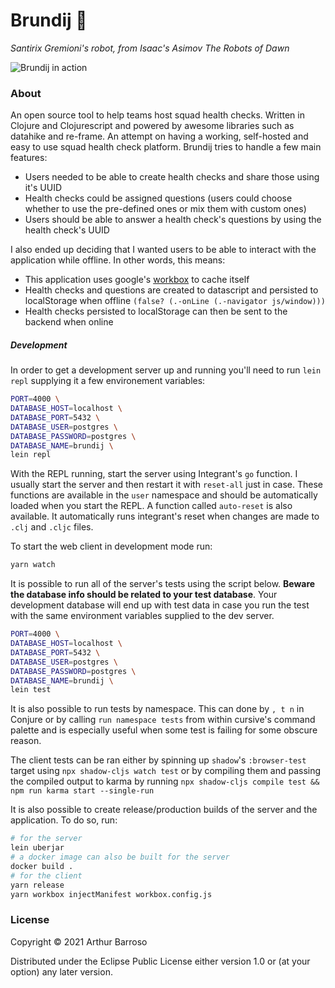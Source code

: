 # Brundij 🥑
_Santirix Gremioni's robot, from Isaac's Asimov The Robots of Dawn_

![Brundij in action](https://user-images.githubusercontent.com/48794198/132617903-a1556a2e-8ec2-45a7-a96c-d77726ab8258.gif)

### About
An open source tool to help teams host squad health checks. Written in Clojure and Clojurescript and powered by awesome libraries such as datahike and re-frame. An attempt on having a working, self-hosted and easy to use squad health check platform. Brundij tries to handle a few main features:

- Users needed to be able to create health checks and share those using it's UUID
- Health checks could be assigned questions (users could choose whether to use the pre-defined ones or mix them with custom ones)
- Users should be able to answer a health check's questions by using the health check's UUID

I also ended up deciding that I wanted users to be able to interact with the application while offline. In other words, this means:
- This application uses google's [workbox](https://developers.google.com/web/tools/workbox) to cache itself
- Health checks and questions are created to datascript and persisted to localStorage when offline `(false? (.-onLine (.-navigator js/window)))`
- Health checks persisted to localStorage can then be sent to the backend when online

##### Development
In order to get a development server up and running you'll need to run `lein repl` supplying it a few environement variables:
```bash
PORT=4000 \
DATABASE_HOST=localhost \
DATABASE_PORT=5432 \
DATABASE_USER=postgres \
DATABASE_PASSWORD=postgres \
DATABASE_NAME=brundij \
lein repl
```

With the REPL running, start the server using Integrant's `go` function. I usually start the server and then restart it with `reset-all` just in case. These functions are available in the `user` namespace and should be automatically loaded when you start the REPL. A function called `auto-reset` is also available. It automatically runs integrant's reset when changes are made to `.clj` and `.cljc` files.

To start the web client in development mode run:
```bash
yarn watch
```

It is possible to run all of the server's tests using the script below. **Beware the database info should be related to your test database**. Your development database will end up with test data in case you run the test with the same environment variables supplied to the dev server.
```bash
PORT=4000 \
DATABASE_HOST=localhost \
DATABASE_PORT=5432 \
DATABASE_USER=postgres \
DATABASE_PASSWORD=postgres \
DATABASE_NAME=brundij \
lein test
```

It is also possible to run tests by namespace. This can done by `, t n` in Conjure or by calling `run namespace tests` from within cursive's command palette and is especially useful when some test is failing for some obscure reason.

The client tests can be ran either by spinning up `shadow`'s `:browser-test` target using `npx shadow-cljs watch test` or by compiling them and passing the compiled output to karma by running `npx shadow-cljs compile test && npm run karma start --single-run`

It is also possible to create release/production builds of the server and the application. To do so, run:
```bash
# for the server
lein uberjar
# a docker image can also be built for the server
docker build .
# for the client
yarn release
yarn workbox injectManifest workbox.config.js
```

### License

Copyright © 2021 Arthur Barroso

Distributed under the Eclipse Public License either version 1.0 or (at your option) any later version.
